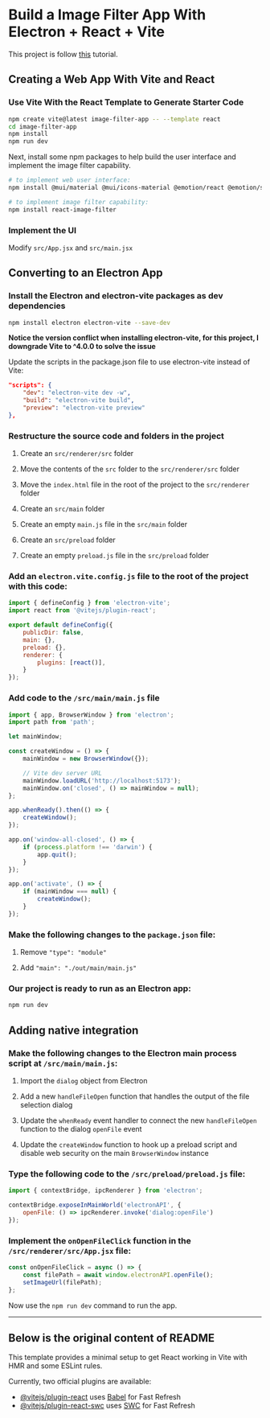# Build a Image Filter App With Electron + React + Vite

This project is follow [this](https://blog.logrocket.com/build-electron-app-electron-vite/) tutorial.

## Creating a Web App With Vite and React

### Use Vite With the React Template to Generate Starter Code

```bash
npm create vite@latest image-filter-app -- --template react
cd image-filter-app
npm install
npm run dev
```

Next, install some npm packages to help build the user interface and implement the image filter capability.

```bash
# to implement web user interface:
npm install @mui/material @mui/icons-material @emotion/react @emotion/styled

# to implement image filter capability:
npm install react-image-filter
```

### Implement the UI

Modify `src/App.jsx` and `src/main.jsx`

## Converting to an Electron App

### Install the Electron and electron-vite packages as dev dependencies

```bash
npm install electron electron-vite --save-dev
```

**Notice the version conflict when installing electron-vite, for this project, I downgrade Vite to ^4.0.0 to solve the issue**

Update the scripts in the package.json file to use electron-vite instead of Vite:

```json
"scripts": {
    "dev": "electron-vite dev -w",
    "build": "electron-vite build",
    "preview": "electron-vite preview"
},
```

### Restructure the source code and folders in the project

1. Create an `src/renderer/src` folder

1. Move the contents of the `src` folder to the `src/renderer/src` folder

1. Move the `index.html` file in the root of the project to the `src/renderer` folder

1. Create an `src/main` folder

1. Create an empty `main.js` file in the `src/main` folder

1. Create an `src/preload` folder

1. Create an empty `preload.js` file in the `src/preload` folder

### Add an `electron.vite.config.js` file to the root of the project with this code:

```js
import { defineConfig } from 'electron-vite';
import react from '@vitejs/plugin-react';

export default defineConfig({
    publicDir: false,
    main: {},
    preload: {},
    renderer: {
        plugins: [react()],
    }
});
```

### Add code to the `/src/main/main.js` file

```js
import { app, BrowserWindow } from 'electron';
import path from 'path';

let mainWindow;

const createWindow = () => {
    mainWindow = new BrowserWindow({});

    // Vite dev server URL
    mainWindow.loadURL('http://localhost:5173');
    mainWindow.on('closed', () => mainWindow = null);
};

app.whenReady().then(() => {
    createWindow();
});

app.on('window-all-closed', () => {
    if (process.platform !== 'darwin') {
        app.quit();
    }
});

app.on('activate', () => {
    if (mainWindow === null) {
        createWindow();
    }
});
```

### Make the following changes to the `package.json` file:

1. Remove `"type": "module"`

1. Add `"main": "./out/main/main.js"`

### Our project is ready to run as an Electron app:

```bash
npm run dev
```

## Adding native integration

### Make the following changes to the Electron main process script at `/src/main/main.js`:

1. Import the `dialog` object from Electron

1. Add a new `handleFileOpen` function that handles the output of the file selection dialog

1. Update the `whenReady` event handler to connect the new `handleFileOpen` function to the dialog `openFile` event

1. Update the `createWindow` function to hook up a preload script and disable web security on the main `BrowserWindow` instance

### Type the following code to the `/src/preload/preload.js` file:

```js
import { contextBridge, ipcRenderer } from 'electron';

contextBridge.exposeInMainWorld('electronAPI', {
    openFile: () => ipcRenderer.invoke('dialog:openFile')
});
```

### Implement the `onOpenFileClick` function in the `/src/renderer/src/App.jsx` file:

```js
const onOpenFileClick = async () => {
    const filePath = await window.electronAPI.openFile();
    setImageUrl(filePath);
};
```

Now use the `npm run dev` command to run the app.

---

## Below is the original content of README

This template provides a minimal setup to get React working in Vite with HMR and some ESLint rules.

Currently, two official plugins are available:

- [@vitejs/plugin-react](https://github.com/vitejs/vite-plugin-react/blob/main/packages/plugin-react/README.md) uses [Babel](https://babeljs.io/) for Fast Refresh
- [@vitejs/plugin-react-swc](https://github.com/vitejs/vite-plugin-react-swc) uses [SWC](https://swc.rs/) for Fast Refresh
